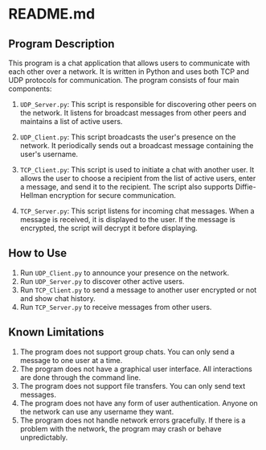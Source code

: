 # README.md

## Program Description

This program is a chat application that allows users to communicate with each other over a network. It is written in Python and uses both TCP and UDP protocols for communication. The program consists of four main components:

1. `UDP_Server.py`: This script is responsible for discovering other peers on the network. It listens for broadcast messages from other peers and maintains a list of active users.

2. `UDP_Client.py`: This script broadcasts the user's presence on the network. It periodically sends out a broadcast message containing the user's username.

3. `TCP_Client.py`: This script is used to initiate a chat with another user. It allows the user to choose a recipient from the list of active users, enter a message, and send it to the recipient. The script also supports Diffie-Hellman encryption for secure communication.

4. `TCP_Server.py`: This script listens for incoming chat messages. When a message is received, it is displayed to the user. If the message is encrypted, the script will decrypt it before displaying.

## How to Use

1. Run `UDP_Client.py` to announce your presence on the network.
2. Run `UDP_Server.py` to discover other active users.
3. Run `TCP_Client.py` to send a message to another user encrypted or not and show chat history.
4. Run `TCP_Server.py` to receive messages from other users.

## Known Limitations

1. The program does not support group chats. You can only send a message to one user at a time.
2. The program does not have a graphical user interface. All interactions are done through the command line.
3. The program does not support file transfers. You can only send text messages.
4. The program does not have any form of user authentication. Anyone on the network can use any username they want.
5. The program does not handle network errors gracefully. If there is a problem with the network, the program may crash or behave unpredictably.
